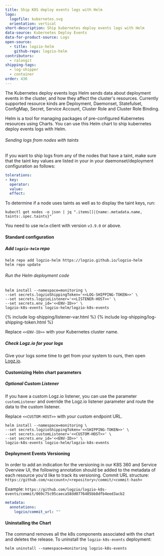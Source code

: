 ```yaml
---
title: Ship K8S deploy events logs with Helm
logo:
  logofile: kubernetes.svg
  orientation: vertical
short-description: Ship kubernetes deploy events logs with Helm
data-source: Kubernetes Deploy Events
data-for-product-source: Logs
open-source:
  - title: logzio-helm
    github-repo: logzio-helm
contributors:
  - ralongit
shipping-tags:
  - log-shipper
  - container
order: 430
---
```



The Kubernetes deploy events logs Helm sends data about deployment events in the cluster, and how they affect the cluster's resources. Currently supported resource kinds are Deployment, Daemonset, Statefulset, ConfigMap, Secret, Service Account, Cluster Role and Cluster Role Binding.

Helm is a tool for managing packages of pre-configured Kubernetes resources using Charts. You can use this Helm chart to ship kubernetes deploy events logs with Helm. 


###### Sending logs from nodes with taints

If you want to ship logs from any of the nodes that have a taint, make sure that the taint key values are listed in your in your daemonset/deployment configuration as follows:
  
```yaml
tolerations:
- key: 
  operator: 
  value: 
  effect: 
```
  
To determine if a node uses taints as well as to display the taint keys, run:
  
```
kubectl get nodes -o json | jq ".items[]|{name:.metadata.name, taints:.spec.taints}"
```

You need to use `Helm` client with version `v3.9.0` or above.


#### Standard configuration

<div class="tasklist">

##### Add `logzio-helm` repo
  
```shell
helm repo add logzio-helm https://logzio.github.io/logzio-helm
helm repo update
```


###### Run the Helm deployment code

```shell
helm install --namespace=monitoring \
--set secrets.logzioShippingToken='<<LOG-SHIPPING-TOKEN>>' \
--set secrets.logzioListener='<<LISTENER-HOST>>' \
--set secrets.env_id='<<ENV-ID>>' \
logzio-k8s-events logzio-helm/logzio-k8s-events
```
  
{% include log-shipping/listener-var.html %} 
{% include log-shipping/log-shipping-token.html %} 

Replace `<<ENV-ID>>` with your Kubernetes cluster name.

##### Check Logz.io for your logs

Give your logs some time to get from your system to ours, then open [Logz.io](https://app.logz.io/).

</div>


####  Customizing Helm chart parameters


##### Optional Custom Listener
If you have a custom Logz.io listener, you can use the parameter `customListener` and override the Logz.io listener parameter and route the data to the custom listener. 

Replace `<<CUSTOM-HOST>>` with your custom endpoint URL. 

```shell
helm install --namespace=monitoring \
--set secrets.logzioShippingToken='<<SHIPPING-TOKEN>>' \
--set secrets.customListener='<<CUSTOM-HOST>>' \
--set secrets.env_id='<<ENV-ID>>' \
logzio-k8s-events logzio-helm/logzio-k8s-events
```

#### Deployment Events Versioning

In order to add an indication for the versioning in our K8S 360 and Service Overview UI, the following annotation should be added to the metadata of each resource you'd like to track its versioning. 
Commit URL structure: `https://github.com/<account>/<repository>/commit/<commit-hash>`

Example: `https://github.com/logzio/logzio-k8s-events/commit/069c75c95caeca58dd0776405bb8dfb4eed3acb2`

```yaml
metadata:
  annotations:
    logzio/commit_url: ""  
```

#### Uninstalling the Chart

The command removes all the k8s components associated with the chart and deletes the release.
To uninstall the `logzio-k8s-events` deployment:

```shell
helm uninstall --namespace=monitoring logzio-k8s-events
```